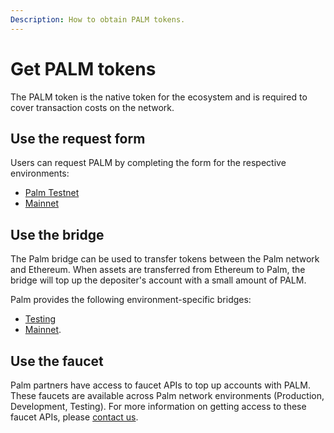 ```yaml
---
Description: How to obtain PALM tokens.
---
```


# Get PALM tokens

The PALM token is the native token for the ecosystem and is required to cover transaction costs
on the network.

## Use the request form

Users can request PALM by completing the form for the respective environments:

* [Palm Testnet](https://docs.google.com/forms/d/e/1FAIpQLSetkTsotYiiGdMjNkJEUgUyRlWliIQ7O8YGHbrzJyfnCYnBfA/viewform)
* [Mainnet](https://docs.google.com/forms/d/e/1FAIpQLSc5LcKvAvZE0MllXlrdU0Whveq1GLBePEbh6yYaABaVSDfRyw/viewform)

## Use the bridge

The Palm bridge can be used to transfer tokens between the Palm network and Ethereum. When assets are
transferred from Ethereum to Palm, the bridge will top up the depositer's account with a small amount of PALM.

Palm provides the following environment-specific bridges:

* [Testing](https://app.palm-uat.xyz/)
* [Mainnet](https://app.palm.io/).

## Use the faucet

Palm partners have access to faucet APIs to top up accounts with PALM.  These faucets are available
across Palm network environments (Production, Development, Testing).  For more information on
getting access to these faucet APIs, please [contact us].

<!-- links -->
[contact us]: https://share.hsforms.com/1_sBreu7XTMWZtH9n1xTP3g2urwb
